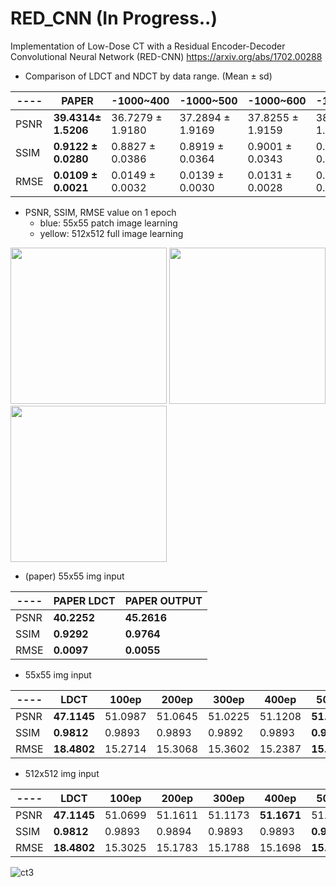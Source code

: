 # RED_CNN (In Progress..)
Implementation of Low-Dose CT with a Residual Encoder-Decoder Convolutional Neural Network (RED-CNN)
https://arxiv.org/abs/1702.00288    

* Comparison of LDCT and NDCT by data range. (Mean ± sd)

----|**PAPER**|-1000~400|-1000~500|-1000~600|-1000~700|-1000~800|-1000~900|-1000~1000|-1000~1100|-1000~1200
----|----|----|----|----|----|----|----|----|----|----
PSNR|**39.4314± 1.5206**|36.7279 ± 1.9180|37.2894 ± 1.9169|37.8255 ± 1.9159|38.3354 ± 1.9150|38.8200 ± 1.9143|39.2809 ± 1.1913|39.7200 ± 1.1913|40.1390 ± 1.9125|40.5395 ± 1.9119
SSIM|**0.9122 ± 0.0280**|0.8827 ± 0.0386|0.8919 ± 0.0364|0.9001 ± 0.0343|0.9075 ± 0.0323|0.9141 ± 0.0305|0.9201 ± 0.0288|0.9254 ± 0.0272|0.9303 ± 0.0257|0.9348 ± 0.0243
RMSE|**0.0109 ± 0.0021**|0.0149 ± 0.0032|0.0139 ± 0.0030|0.0131 ± 0.0028|0.0124 ± 0.0027|0.0117 ± 0.0025|0.0111 ± 0.0024|0.0105 ± 0.0023|0.0100 ± 0.0021|0.0096 ± 0.0020


* PSNR, SSIM, RMSE value on 1 epoch
  - blue: 55x55 patch image learning
  - yellow: 512x512 full image learning

<img src="https://github.com/SSinyu/RED_CNN/blob/master/img/PSNR_comp.PNG" width="250"/> <img src="https://github.com/SSinyu/RED_CNN/blob/master/img/SSIM_comp.PNG" width="250"/> <img src="https://github.com/SSinyu/RED_CNN/blob/master/img/RMSE_comp.PNG" width="250"/> 
  
* (paper) 55x55 img input  

----|**PAPER LDCT**|**PAPER OUTPUT**
----|----|----
PSNR|**40.2252**|**45.2616**
SSIM|**0.9292**|**0.9764**
RMSE|**0.0097**|**0.0055**

* 55x55 img input  

----|**LDCT**|100ep|200ep|300ep|400ep|500ep
----|----|----|----|----|----|----
PSNR|**47.1145**|51.0987|51.0645|51.0225|51.1208|**51.2087**
SSIM|**0.9812**|0.9893|0.9893|0.9892|0.9893|**0.9894**
RMSE|**18.4802**|15.2714|15.3068|15.3602|15.2387|**15.1332**

* 512x512 img input  

----|**LDCT**|100ep|200ep|300ep|400ep|500ep
----|----|----|----|----|----|----
PSNR|**47.1145**|51.0699|51.1611|51.1173|**51.1671**|51.1668
SSIM|**0.9812**|0.9893|0.9894|0.9893|0.9893|**0.9894**
RMSE|**18.4802**|15.3025|15.1783|15.1788|15.1698|**15.1535**
  
 
![ct3](https://github.com/SSinyu/RED_CNN/blob/master/img/mayo-full.PNG)
